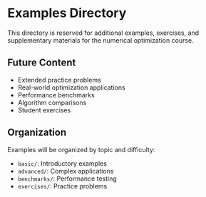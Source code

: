# Examples Directory

This directory is reserved for additional examples, exercises, and supplementary materials for the numerical optimization course.

## Future Content

- Extended practice problems
- Real-world optimization applications
- Performance benchmarks
- Algorithm comparisons
- Student exercises

## Organization

Examples will be organized by topic and difficulty:
- `basic/`: Introductory examples
- `advanced/`: Complex applications
- `benchmarks/`: Performance testing
- `exercises/`: Practice problems